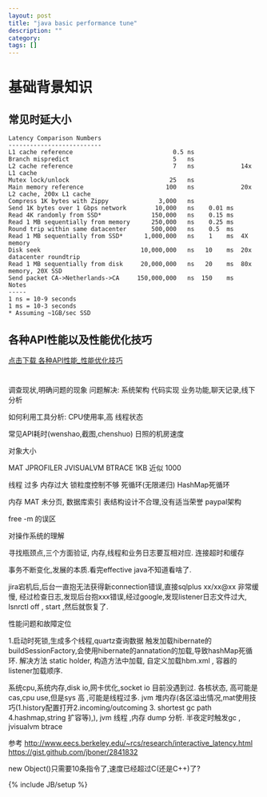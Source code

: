 ```yaml
---
layout: post
title: "java basic performance tune"
description: ""
category: 
tags: []
---
```

# 基础背景知识
## 常见时延大小

````
Latency Comparison Numbers
--------------------------
L1 cache reference                            0.5 ns
Branch mispredict                             5   ns
L2 cache reference                            7   ns             14x L1 cache
Mutex lock/unlock                            25   ns
Main memory reference                       100   ns             20x L2 cache, 200x L1 cache
Compress 1K bytes with Zippy              3,000   ns
Send 1K bytes over 1 Gbps network        10,000   ns    0.01 ms
Read 4K randomly from SSD*              150,000   ns    0.15 ms
Read 1 MB sequentially from memory      250,000   ns    0.25 ms
Round trip within same datacenter       500,000   ns    0.5  ms
Read 1 MB sequentially from SSD*      1,000,000   ns    1    ms  4X memory
Disk seek                            10,000,000   ns   10    ms  20x datacenter roundtrip
Read 1 MB sequentially from disk     20,000,000   ns   20    ms  80x memory, 20X SSD
Send packet CA->Netherlands->CA     150,000,000   ns  150    ms
Notes
-----
1 ns = 10-9 seconds
1 ms = 10-3 seconds
* Assuming ~1GB/sec SSD	

````

## 各种API性能以及性能优化技巧

[点击下载 各种API性能_性能优化技巧](http://vdisk.weibo.com/s/rPtPB/1361865333/ ) 

# 



调查现状,明确问题的现象
问题解决:
系统架构
代码实现
业务功能,聊天记录,线下分析


如何利用工具分析:
CPU使用率,高 线程状态 

常见API耗时(wenshao,截图,chenshuo)
日照的机房速度

对象大小 

MAT 
JPROFILER
JVISUALVM 
BTRACE
1KB 近似 1000



线程
 	过多
 	内存过大
 	锁粒度控制不够
 	死循环(无限递归)
 	HashMap死循环
 	
内存 MAT 未分页,
数据库索引 
表结构设计不合理,没有适当荣誉
paypal架构  

free -m 的误区 

对操作系统的理解

寻找瓶颈点,三个方面验证, 内存,线程和业务日志要互相对应. 
连接超时和缓存

事务不断变化,发展的本质.看完effective java不知道看啥了.

jira宕机后,后台一直抱无法获得新connection错误,直接sqlplus xx/xx@xx 非常缓慢, 经过检查日志,发现后台抱xxx错误,经过google,发现listener日志文件过大, lsnrctl off , start ,然后就恢复了.

性能问题和故障定位

1.启动时死锁,生成多个线程,quartz查询数据   触发加载hibernate的buildSessionFactory,会使用hibernate的annatation的加载,导致hashMap死循环. 解决方法 static holder, 构造方法中加载, 自定义加载hbm.xml , 容器的listener加载顺序.

系统cpu,系统内存,disk io,网卡优化,socket io 目前没遇到过. 各核状态, 高可能是cas,cpu use,但是sys 高 ,可能是线程过多.  jvm 堆内存(各区溢出情况,mat使用技巧(1.history配置打开2.incoming/outcoming 3. shortest gc path 4.hashmap,string 扩容等),), jvm 线程 ,内存 dump 分析.  半夜定时触发gc , jvisualvm btrace

参考
http://www.eecs.berkeley.edu/~rcs/research/interactive_latency.html
https://gist.github.com/jboner/2841832

new Object()只需要10条指令了,速度已经超过C(还是C++)了?

{% include JB/setup %}
